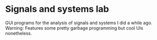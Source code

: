 # Signals and systems lab

GUI programs for the analysis of signals and systems I did a while ago. Warning: Features some pretty garbage programming but cool UIs nonetheless.